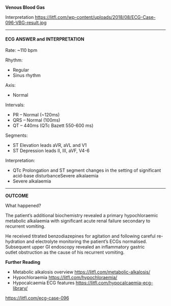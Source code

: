 **Venous Blood Gas**

Interpretation <https://litfl.com/wp-content/uploads/2018/08/ECG-Case-096-VBG-result.jpg> 

---------------

#### ECG ANSWER and INTERPRETATION
Rate: ~110 bpm 

Rhythm:
* Regular 
* Sinus rhythm 

Axis:
* Normal 

Intervals:
* PR – Normal (~120ms) 
* QRS – Normal (100ms) 
* QT – 440ms (QTc Bazett 550-600 ms) 

Segments:
* ST Elevation leads aVR, aVL and V1 
* ST Depression leads II, III, aVF, V4-6 

Interpretation:
* QTc Prolongation and ST segment changes in the setting of significant acid-base disturbanceSevere alkalaemia 
* Severe alkalaemia 

---------------

**OUTCOME**

What happened?

The patient’s additional biochemistry revealed a primary hypochloraemic metabolic alkalaemia with significant acute renal failure secondary to recurrent vomiting.

He received titrated benzodiazepines for agitation and following careful re-hydration and electrolyte monitoring the patient’s ECGs normalised.
Subsequent upper GI endoscopy revealed an inflammatory gastric outlet obstruction as the cause of his recurrent vomiting.

**Further Reading**
* Metabolic alkalosis overview <https://litfl.com/metabolic-alkalosis/>
* Hypochloraemia <https://litfl.com/hypochloraemia/>
* Hypocalcaemia ECG features <https://litfl.com/hypocalcaemia-ecg-library/>

<https://litfl.com/ecg-case-096>